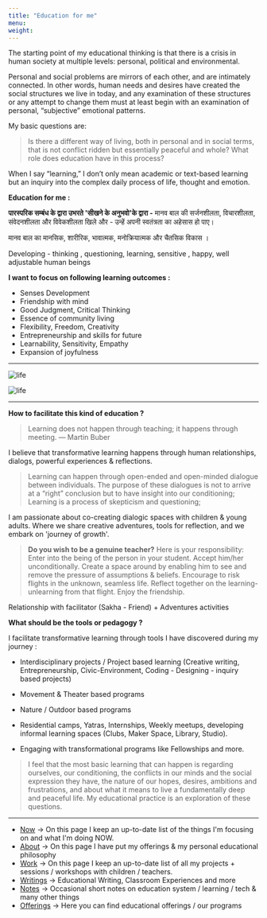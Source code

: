 ```yaml
---
title: "Education for me"
menu:
weight:
---
```


The starting point of my educational thinking is that there is a crisis in human society at multiple levels: personal, political and environmental. 

Personal and social problems are mirrors of each other, and are intimately connected. In other words, human needs and desires have created the social structures we live in today, and any examination of these structures or any attempt to change them must at least begin with an examination of personal, “subjective” emotional patterns.

My basic questions are:

> Is there a different way of living, both in personal and in social terms, that is not conflict ridden but essentially peaceful and whole? What role does education have in this process?

When I say “learning,” I don’t only mean academic or text-based learning but an inquiry into the complex daily process of life, thought and emotion.

**Education for me :**

**पारस्परिक सम्बंध के द्वारा उभरते 'सीखने के अनुभवो'के द्वारा -** मानव बाल की सर्जनशीलता, विचारशीलता, संवेदनशीलता और विवेकशीलता खिले और -
उन्हें अपनी स्वतंत्रता का अहेसास हो पाए। 

मानव बाल का मानसिक, शारीरिक, भावात्मक, मनोक्रियात्मक और चैतसिक विकास ।

Developing - thinking , questioning, learning, sensitive , happy, well adjustable human beings

**I want to focus on following learning outcomes :**

- Senses Development 
- Friendship with mind
- Good Judgment, Critical Thinking
- Essence of community living
- Flexibility, Freedom, Creativity
- Entrepreneurship and skills for future
- Learnability, Sensitivity, Empathy
- Expansion of joyfulness

-------

![life](/life.png)

<img src="/life.png" alt="life"	>

-------

**How to facilitate this kind of education ?**

> Learning does not happen through teaching; it happens through meeting. — Martin Buber

I believe that transformative learning happens through human relationships, dialogs, powerful experiences & reflections.

> Learning can happen through open-ended and open-minded dialogue between individuals. The purpose of these dialogues is not to arrive at a “right” conclusion but to have insight into our conditioning; Learning is a process of skepticism and questioning;

I am passionate about co-creating dialogic spaces with children & young adults. 
Where we share creative adventures, tools for reflection, and we embark on 'journey of growth'.


> **Do you wish to be a genuine teacher?** Here is your responsibility: Enter into the being of the person in your student. Accept him/her unconditionally. Create a space around by enabling him to see and remove the pressure of assumptions & beliefs. Encourage to risk flights in the unknown, seamless life. Reflect together on the learning-unlearning from that flight. Enjoy the friendship.



Relationship with facilitator (Sakha - Friend) + Adventures activities 


**What should be the tools or pedagogy ?**

I facilitate transformative learning through tools I have discovered during my journey :

- Interdisciplinary projects / Project based learning (Creative writing, Entrepreneurship, Civic-Environment, Coding - Designing - inquiry based projects)
- Movement & Theater based programs
- Nature / Outdoor based programs

- Residential camps, Yatras, Internships, Weekly meetups, developing informal learning spaces (Clubs, Maker Space, Library, Studio).
- Engaging with transformational programs like Fellowships and more.


> I feel that the most basic learning that can happen is regarding ourselves, our conditioning, the conflicts in our minds and the social expression they have, the nature of our hopes, desires, ambitions and frustrations, and about what it means to live a fundamentally deep and peaceful life. My educational practice is an exploration of these questions.
-------

- [Now](/now) &rarr; On this page I keep an up-to-date list of the things I'm focusing on and what I'm doing NOW.
- [About](/about-me) &rarr; On this page I have put my offerings & my personal educational philosophy 
- [Work](/work) &rarr; On this page I keep an up-to-date list of all my projects + sessions / workshops with children / teachers.
- [Writings](/writings) &rarr; Educational Writing, Classroom Experiences and more
- [Notes](https://learningwala.in/tags/public/) &rarr; Occasional short notes on education system / learning / tech & many other things 
- [Offerings](/offerings.pdf) &rarr; Here you can find educational offerings / our programs 
